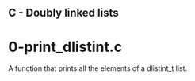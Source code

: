 ## C - Doubly linked lists
# 0-print_dlistint.c
A function that prints all the elements of a dlistint_t list.
